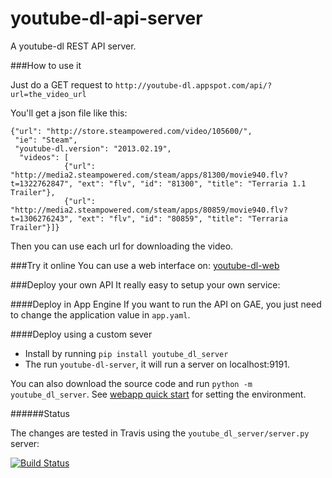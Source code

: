 youtube-dl-api-server
=====================

A youtube-dl REST API server.

###How to use it

Just do a GET request to `http://youtube-dl.appspot.com/api/?url=the_video_url`

You'll get a json file like this:

```
{"url": "http://store.steampowered.com/video/105600/",
 "ie": "Steam", 
 "youtube-dl.version": "2013.02.19",
  "videos": [
  			{"url": "http://media2.steampowered.com/steam/apps/81300/movie940.flv?t=1322762847", "ext": "flv", "id": "81300", "title": "Terraria 1.1 Trailer"}, 
  			{"url": "http://media2.steampowered.com/steam/apps/80859/movie940.flv?t=1306276243", "ext": "flv", "id": "80859", "title": "Terraria Trailer"}]}
```

Then you can use each url for downloading the video.

###Try it online
You can use a web interface on: [youtube-dl-web](http://jaimemf.github.com/youtube-dl-web/)

###Deploy your own API
It really easy to setup your own service:

####Deploy in App Engine
If you want to run the API on GAE, you just need to change the application value in `app.yaml`.

####Deploy using a custom sever

* Install by running `pip install youtube_dl_server`
* The run `youtube-dl-server`, it will run a server on localhost:9191.

You can also download the source code and run `python -m youtube_dl_server`. See [webapp quick start](http://webapp-improved.appspot.com/tutorials/quickstart.nogae.html) for setting the environment.

######Status

The changes are tested in Travis using the `youtube_dl_server/server.py` server:

[![Build Status](https://travis-ci.org/jaimeMF/youtube-dl-api-server.png?branch=master)](https://travis-ci.org/jaimeMF/youtube-dl-api-server)
